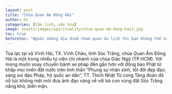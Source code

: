 ```yaml
---
layout: post
title: "Chùa Quan Âm Đông Hải"
author: bt
categories: [tâm linh, văn hóa]
image: assets/images/spirituality/chua-quan-am-dong-hai1.jpg
toc: true
beforetoc: "Ngoài những địa điểm tham quan du lịch thì bạn không thể nào bỏ qua các ngôi chùa, cổ miếu là nét văn hóa tâm linh đặc trưng của vùng đất Vĩnh Châu. Bạn sẽ được khám phá các kiến trúc tỉ mĩ, hiện đại, hoành tráng theo nhiều phong cách thiết kế khác nhau."
---
```


Tọa lạc tại xã Vĩnh Hải, TX. Vĩnh Châu, tỉnh Sóc Trăng, chùa Quan Âm Đông Hải là một trong nhiều tự viện chi nhánh của chùa Giác Ngộ (TP.HCM). Với mong muốn xoay chuyển bánh xe pháp đến gần hơn với đồng bào Phật tử khắp mọi miền đất nước trên tinh thần “Phụng sự nhân sinh, tốt đời đẹp đạo; sáng soi đạo Pháp, hộ quốc an dân”, TT. Thích Nhật Từ cùng Tăng đoàn đã nỗ lực không mệt mỏi đưa ánh đạo vàng về với bà con vùng đất Sóc Trăng nắng khô, biển mặn.
